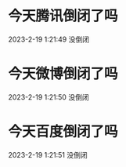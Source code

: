 # 今天腾讯倒闭了吗

2023-2-19 1:21:49 没倒闭

# 今天微博倒闭了吗

2023-2-19 1:21:50 没倒闭

# 今天百度倒闭了吗

2023-2-19 1:21:51 没倒闭

